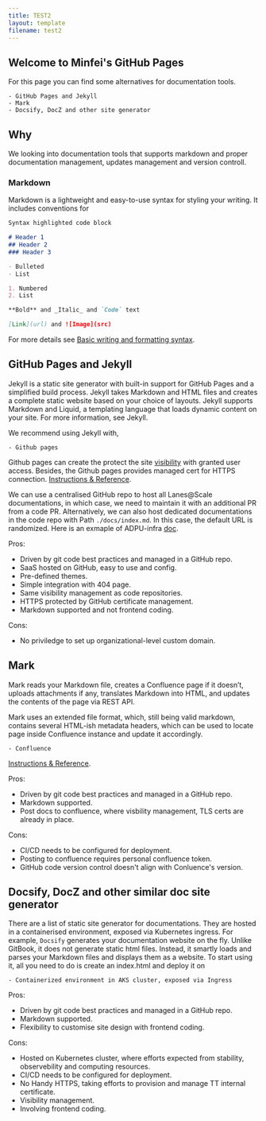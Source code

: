 ```yaml
---
title: TEST2
layout: template
filename: test2
--- 
```

## Welcome to Minfei's GitHub Pages

For this page you can find some alternatives for documentation tools. 
```
- GitHub Pages and Jekyll
- Mark
- Docsify, DocZ and other site generator
```

## Why

We looking into documentation tools that supports markdown and proper documentation management, updates management and version controll.

### Markdown

Markdown is a lightweight and easy-to-use syntax for styling your writing. It includes conventions for

```markdown
Syntax highlighted code block

# Header 1
## Header 2
### Header 3

- Bulleted
- List

1. Numbered
2. List

**Bold** and _Italic_ and `Code` text

[Link](url) and ![Image](src)
```

For more details see [Basic writing and formatting syntax](https://docs.github.com/en/github/writing-on-github/getting-started-with-writing-and-formatting-on-github/basic-writing-and-formatting-syntax).


## GitHub Pages and Jekyll

Jekyll is a static site generator with built-in support for GitHub Pages and a simplified build process. Jekyll takes Markdown and HTML files and creates a complete static website based on your choice of layouts. Jekyll supports Markdown and Liquid, a templating language that loads dynamic content on your site. For more information, see Jekyll.

We recommend using Jekyll with,
```
- Github pages
```
Github pages can create the protect the site [visibility](https://docs.github.com/en/pages/getting-started-with-github-pages/changing-the-visibility-of-your-github-pages-site) with granted user access. Besides, the Github pages provides managed cert for HTTPS connection.
[Instructions & Reference](https://docs.github.com/en/pages).

We can use a centralised GitHub repo to host all Lanes@Scale documentations, in which case, we need to maintain it with an additional PR from a code PR. Alternatively, we can also host dedicated documentations in the code repo with Path `./docs/index.md`. In this case, the default URL is randomized. Here is an exmaple of ADPU-infra [doc](https://upgraded-chainsaw-a4b14c57.pages.github.io/).

Pros:
- Driven by git code best practices and managed in a GitHub repo.
- SaaS hosted on GitHub, easy to use and config.
- Pre-defined themes.
- Simple integration with 404 page.
- Same visibility management as code repositories.
- HTTPS protected by GitHub certificate management.
- Markdown supported and not frontend coding.

Cons:
- No priviledge to set up organizational-level custom domain.

## Mark
Mark reads your Markdown file, creates a Confluence page if it doesn’t, uploads attachments if any, translates Markdown into HTML, and updates the contents of the page via REST API.

Mark uses an extended file format, which, still being valid markdown, contains several HTML-ish metadata headers, which can be used to locate page inside Confluence instance and update it accordingly.

```
- Confluence
```
[Instructions & Reference](https://samizdat.dev/use-markdown-for-confluence/).

Pros:
- Driven by git code best practices and managed in a GitHub repo.
- Markdown supported.
- Post docs to confluence, where visbility management, TLS certs are already in place.

Cons:
- CI/CD needs to be configured for deployment.
- Posting to confluence requires personal confluence token.
- GitHub code version control doesn't align with Conluence's version.

## Docsify, DocZ and other similar doc site generator
There are a list of static site generator for documentations. They are hosted in a containerised environment, exposed via Kubernetes ingress. For example, `Docsify` generates your documentation website on the fly. Unlike GitBook, it does not generate static html files. Instead, it smartly loads and parses your Markdown files and displays them as a website. To start using it, all you need to do is create an index.html and deploy it on
```
- Containerized environment in AKS cluster, exposed via Ingress
```
Pros:
- Driven by git code best practices and managed in a GitHub repo.
- Markdown supported.
- Flexibility to customise site design with frontend coding.

Cons:
- Hosted on Kubernetes cluster, where efforts expected from stability, observebility and computing resources.
- CI/CD needs to be configured for deployment.
- No Handy HTTPS, taking efforts to provision and manage TT internal certificate.
- Visibility management.
- Involving frontend coding.
